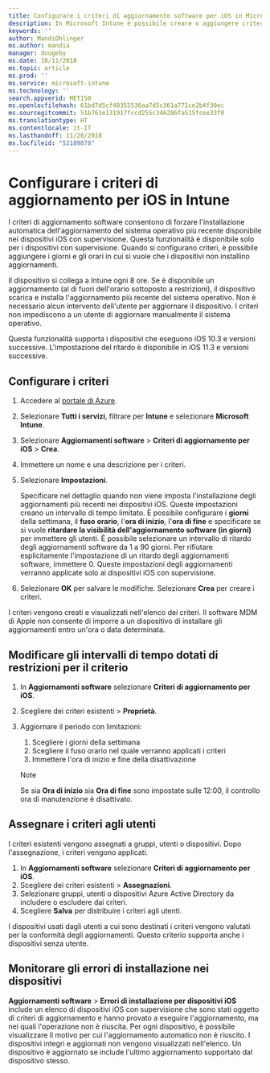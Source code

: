 ```yaml
---
title: Configurare i criteri di aggiornamento software per iOS in Microsoft Intune - Azure | Microsoft Docs
description: In Microsoft Intune è possibile creare o aggiungere criteri di configurazione per limitare l'installazione automatica di aggiornamenti software nei dispositivi iOS gestiti da o sotto la supervisione di Intune. È possibile scegliere la data e ora in cui l'installazione degli aggiornamenti non verrà effettuata. È anche possibile assegnare questi criteri a gruppi, utenti o dispositivi e verificare la presenza di eventuali errori di installazione.
keywords: ''
author: MandiOhlinger
ms.author: mandia
manager: dougeby
ms.date: 10/11/2018
ms.topic: article
ms.prod: ''
ms.service: microsoft-intune
ms.technology: ''
search.appverid: MET150
ms.openlocfilehash: 61bd7d5cf40355536aa7d5c361a771ce2b4f30ec
ms.sourcegitcommit: 51b763e131917fccd255c346286fa515fcee33f0
ms.translationtype: HT
ms.contentlocale: it-IT
ms.lasthandoff: 11/20/2018
ms.locfileid: "52189878"
---
```

# <a name="configure-ios-update-policies-in-intune"></a>Configurare i criteri di aggiornamento per iOS in Intune

I criteri di aggiornamento software consentono di forzare l'installazione automatica dell'aggiornamento del sistema operativo più recente disponibile nei dispositivi iOS con supervisione. Questa funzionalità è disponibile solo per i dispositivi con supervisione. Quando si configurano criteri, è possibile aggiungere i giorni e gli orari in cui si vuole che i dispositivi non installino aggiornamenti. 

Il dispositivo si collega a Intune ogni 8 ore. Se è disponibile un aggiornamento (al di fuori dell'orario sottoposto a restrizioni), il dispositivo scarica e installa l'aggiornamento più recente del sistema operativo. Non è necessario alcun intervento dell'utente per aggiornare il dispositivo. I criteri non impediscono a un utente di aggiornare manualmente il sistema operativo.

Questa funzionalità supporta i dispositivi che eseguono iOS 10.3 e versioni successive. L'impostazione del ritardo è disponibile in iOS 11.3 e versioni successive.

## <a name="configure-the-policy"></a>Configurare i criteri
1. Accedere al [portale di Azure](https://portal.azure.com).
2. Selezionare **Tutti i servizi**, filtrare per **Intune** e selezionare **Microsoft Intune**.
3. Selezionare **Aggiornamenti software** > **Criteri di aggiornamento per iOS** > **Crea**.
4. Immettere un nome e una descrizione per i criteri.
5. Selezionare **Impostazioni**. 

    Specificare nel dettaglio quando non viene imposta l'installazione degli aggiornamenti più recenti nei dispositivi iOS. Queste impostazioni creano un intervallo di tempo limitato. È possibile configurare i **giorni** della settimana, il **fuso orario**, l'**ora di inizio**, l'**ora di fine** e specificare se si vuole **ritardare la visibilità dell'aggiornamento software (in giorni)** per immettere gli utenti. È possibile selezionare un intervallo di ritardo degli aggiornamenti software da 1 a 90 giorni. Per rifiutare esplicitamente l'impostazione di un ritardo degli aggiornamenti software, immettere 0. Queste impostazioni degli aggiornamenti verranno applicate solo ai dispositivi iOS con supervisione.

6. Selezionare **OK** per salvare le modifiche. Selezionare **Crea** per creare i criteri.

I criteri vengono creati e visualizzati nell'elenco dei criteri. Il software MDM di Apple non consente di imporre a un dispositivo di installare gli aggiornamenti entro un'ora o data determinata. 

## <a name="change-the-restricted-times-for-the-policy"></a>Modificare gli intervalli di tempo dotati di restrizioni per il criterio

1. In **Aggiornamenti software** selezionare **Criteri di aggiornamento per iOS**.
2. Scegliere dei criteri esistenti > **Proprietà**.
3. Aggiornare il periodo con limitazioni:

    1. Scegliere i giorni della settimana
    2. Scegliere il fuso orario nel quale verranno applicati i criteri
    3. Immettere l'ora di inizio e fine della disattivazione

    > [!NOTE]
    > Se sia **Ora di inizio** sia **Ora di fine** sono impostate sulle 12:00, il controllo ora di manutenzione è disattivato.

## <a name="assign-the-policy-to-users"></a>Assegnare i criteri agli utenti

I criteri esistenti vengono assegnati a gruppi, utenti o dispositivi. Dopo l'assegnazione, i criteri vengono applicati.

1. In **Aggiornamenti software** selezionare **Criteri di aggiornamento per iOS**.
2. Scegliere dei criteri esistenti > **Assegnazioni**. 
3. Selezionare gruppi, utenti o dispositivi Azure Active Directory da includere o escludere dai criteri.
4. Scegliere **Salva** per distribuire i criteri agli utenti.

I dispositivi usati dagli utenti a cui sono destinati i criteri vengono valutati per la conformità degli aggiornamenti. Questo criterio supporta anche i dispositivi senza utente.

## <a name="monitor-device-installation-failures"></a>Monitorare gli errori di installazione nei dispositivi
<!-- 1352223 -->
**Aggiornamenti software** > **Errori di installazione per dispositivi iOS** include un elenco di dispositivi iOS con supervisione che sono stati oggetto di criteri di aggiornamento e hanno provato a eseguire l'aggiornamento, ma nei quali l'operazione non è riuscita. Per ogni dispositivo, è possibile visualizzare il motivo per cui l'aggiornamento automatico non è riuscito. I dispositivi integri e aggiornati non vengono visualizzati nell'elenco. Un dispositivo è aggiornato se include l'ultimo aggiornamento supportato dal dispositivo stesso.

